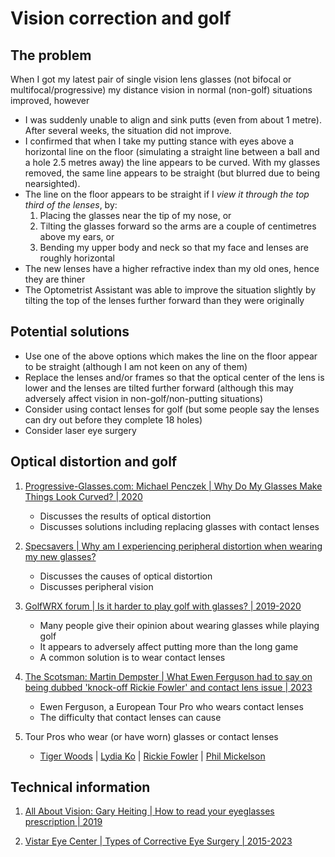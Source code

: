 # Vision correction and golf

## The problem

When I got my latest pair of single vision lens glasses (not bifocal or multifocal/progressive) 
my distance vision in normal (non-golf) situations improved, however

- I was suddenly unable to align and sink putts (even from about 1 metre). After several weeks,
  the situation did not improve.
- I confirmed that when I take my putting stance with eyes above a horizontal line on the floor
  (simulating a straight line between a ball and a hole 2.5 metres away) the line appears to be
  curved.  With my glasses removed, the same line appears to be straight (but blurred due to
  being nearsighted).
- The line on the floor appears to be straight if I *view it through the top third of the lenses*,
  by:
  1. Placing the glasses near the tip of my nose, or
  1. Tilting the glasses forward so the arms are a couple of centimetres above my ears, or
  1. Bending my upper body and neck so that my face and lenses are roughly horizontal
- The new lenses have a higher refractive index than my old ones, hence they are thiner
- The Optometrist Assistant was able to improve the situation slightly by tilting the
  top of the lenses further forward than they were originally


## Potential solutions

- Use one of the above options which makes the line on the floor appear to be straight
  (although I am not keen on any of them)
- Replace the lenses and/or frames so that the optical center of the lens is lower and
  the lenses are tilted further forward (although this may adversely affect vision in
  non-golf/non-putting situations)
- Consider using contact lenses for golf (but some people say the lenses can dry out
  before they complete 18 holes)
- Consider laser eye surgery


## Optical distortion and golf

1. [Progressive-Glasses.com: Michael Penczek | Why Do My Glasses Make Things Look Curved? | 2020](https://progressive-glasses.com/why-do-my-glasses-make-things-look-curved/)
   - Discusses the results of optical distortion
   - Discusses solutions including replacing glasses with contact lenses

1. [Specsavers | Why am I experiencing peripheral distortion when wearing my new glasses?](https://www.specsavers.com.au/help-and-faqs/why-am-i-experiencing-peripheral-distortion-when-wearing-my-new-glasses)
   - Discusses the causes of optical distortion
   - Discusses peripheral vision

1. [GolfWRX forum | Is it harder to play golf with glasses? | 2019-2020](https://forums.golfwrx.com/topic/1675056-is-it-harder-to-play-golf-with-glasses/)
   - Many people give their opinion about wearing glasses while playing golf
   - It appears to adversely affect putting more than the long game
   - A common solution is to wear contact lenses

1. [The Scotsman: Martin Dempster | What Ewen Ferguson had to say on being dubbed 'knock-off Rickie Fowler' and contact lens issue | 2023](https://www.scotsman.com/sport/golf/what-ewen-ferguson-had-to-say-on-being-dubbed-knock-off-rickie-fowler-and-contact-lens-issue-4215246)
   - Ewen Ferguson, a European Tour Pro who wears contact lenses
   - The difficulty that contact lenses can cause

1. Tour Pros who wear (or have worn) glasses or contact lenses
   - [Tiger Woods](https://www.contactsamerica.com/vision/tiger-woods-relief-eyeglasses-contact-lenses-lasik-surgery/) |
     [Lydia Ko](https://www.nbcsports.com/golf/news/article-golf-central-blog-ko-sees-world-differently-after-ditching-glasses) |
     [Rickie Fowler](https://golf.com/news/rickie-fowler-trouble-seeing-objects-150-yards/) |
     [Phil Mickelson](https://thesportsdaily.com/news/famous-athletes-who-wear-contact-lenses-and-glasses/)


## Technical information

1. [All About Vision: Gary Heiting | How to read your eyeglasses prescription | 2019](https://www.allaboutvision.com/eyeglasses/eyeglass-prescription.htm)

1. [Vistar Eye Center | Types of Corrective Eye Surgery | 2015-2023](https://www.vistareye.com/types-of-corrective-eye-surgery/)

